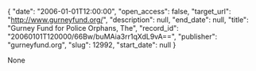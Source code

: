 {
  "date": "2006-01-01T12:00:00", 
  "open_access": false, 
  "target_url": "http://www.gurneyfund.org/", 
  "description": null, 
  "end_date": null, 
  "title": "Gurney Fund for Police Orphans, The", 
  "record_id": "20060101T120000/66Bw/buMAia3rr1qXdL9vA==", 
  "publisher": "gurneyfund.org", 
  "slug": 12992, 
  "start_date": null
}

None